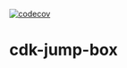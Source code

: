 [![codecov](https://codecov.io/gh/time-loop/cdk-jump-box/branch/master/graph/badge.svg?token=QEPjE3ysnM)](https://codecov.io/gh/time-loop/cdk-jump-box)

# cdk-jump-box